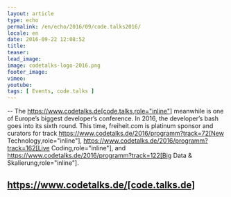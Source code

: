 ```yaml
---
layout: article
type: echo
permalink: /en/echo/2016/09/code.talks2016/
locale: en
date: 2016-09-22 12:08:52
title: 
teaser: 
lead_image:
image: codetalks-logo-2016.png
footer_image:
vimeo: 
youtube:
tags: [ Events, code.talks ]
---
```


--
The https://www.codetalks.de[code.talks,role="inline"] meanwhile is one of Europe’s biggest developer’s conference. In 2016, the developer’s bash goes into its sixth round. This time, freiheit.com is platinum sponsor and curators for track https://www.codetalks.de/2016/programm?track=72[New Technology,role="inline"], https://www.codetalks.de/2016/programm?track=162[Live Coding,role="inline"], and https://www.codetalks.de/2016/programm?track=122[Big Data & Skalierung,role="inline"].  

https://www.codetalks.de/[code.talks.de]
--


